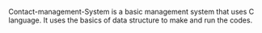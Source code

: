 Contact-management-System
is a basic management system that uses C language. It uses the basics of data structure to make and run the codes.
